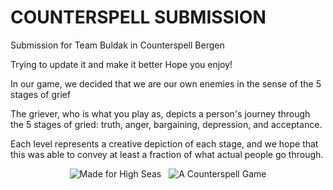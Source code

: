 # COUNTERSPELL SUBMISSION
Submission for Team Buldak in Counterspell Bergen

Trying to update it and make it better
Hope you enjoy!

In our game, we decided that we are our own enemies in the sense of the 5 stages of grief

The griever, who is what you play as, depicts a person's journey through the 5 stages of gried: truth, anger, bargaining, depression, and acceptance.

Each level represents a creative depiction of each stage, and we hope that this was able to convey at least a fraction of what actual people go through.

<p align="center">
  <img hspace="4" src="https://img.shields.io/badge/made%20for%20high%20seas-FEC2FB?style=for-the-badge&logo=hackclub&logoColor=1C4188" alt="Made for High Seas">
  <img hspace="4" src="https://img.shields.io/badge/a%20counterspell%20game-FEC2FB%3F?style=for-the-badge&logo=undertale&logoColor=ffffff&color=FF4186" alt="A Counterspell Game">
</p>